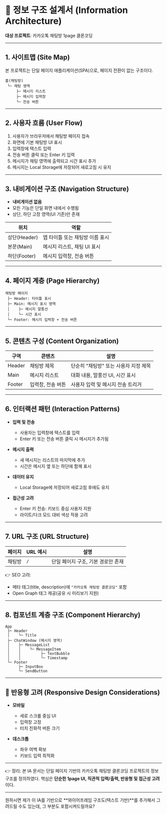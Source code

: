 # 📑 정보 구조 설계서 (Information Architecture)

**대상 프로젝트**: 카카오톡 채팅방 1page 클론코딩

---

## 1. 사이트맵 (Site Map)

본 프로젝트는 단일 페이지 애플리케이션(SPA)으로, 페이지 전환이 없는 구조이다.

```
홈(채팅방)
 └─ 채팅 영역
     ├─ 메시지 리스트
     ├─ 메시지 입력창
     └─ 전송 버튼
```

---

## 2. 사용자 흐름 (User Flow)

1. 사용자가 브라우저에서 채팅방 페이지 접속
2. 화면에 기본 채팅방 UI 표시
3. 입력창에 텍스트 입력
4. 전송 버튼 클릭 또는 Enter 키 입력
5. 메시지가 채팅 영역에 출력되고 시간 표시 추가
6. 메시지는 Local Storage에 저장되어 새로고침 시 유지

---

## 3. 내비게이션 구조 (Navigation Structure)

* **내비게이션 없음**
* 모든 기능은 단일 화면 내에서 수행됨
* 상단, 하단 고정 영역(UI 기준)만 존재

| 위치         | 역할                 |
| ---------- | ------------------ |
| 상단(Header) | 앱 타이틀 또는 채팅방 이름 표시 |
| 본문(Main)   | 메시지 리스트, 채팅 UI 표시  |
| 하단(Footer) | 메시지 입력창, 전송 버튼     |

---

## 4. 페이지 계층 (Page Hierarchy)

```
채팅방 페이지
 ├─ Header: 타이틀 표시
 ├─ Main: 메시지 표시 영역
 │    ├─ 메시지 말풍선
 │    └─ 시간 표시
 └─ Footer: 메시지 입력창 + 전송 버튼
```

---

## 5. 콘텐츠 구성 (Content Organization)

| 구역     | 콘텐츠        | 설명                     |
| ------ | ---------- | ---------------------- |
| Header | 채팅방 제목     | 단순히 "채팅방" 또는 사용자 지정 제목 |
| Main   | 메시지 리스트    | 대화 내용, 말풍선 UI, 시간 표시   |
| Footer | 입력창, 전송 버튼 | 사용자 입력 및 메시지 전송 트리거    |

---

## 6. 인터랙션 패턴 (Interaction Patterns)

* **입력 및 전송**

  * 사용자는 입력창에 텍스트를 입력
  * Enter 키 또는 전송 버튼 클릭 시 메시지가 추가됨

* **메시지 출력**

  * 새 메시지는 리스트의 마지막에 추가
  * 시간은 메시지 옆 또는 하단에 함께 표시

* **데이터 유지**

  * Local Storage에 저장되어 새로고침 후에도 유지

* **접근성 고려**

  * Enter 키 전송: 키보드 중심 사용자 지원
  * 라이트/다크 모드 대비 색상 적용 고려

---

## 7. URL 구조 (URL Structure)

| 페이지 | URL 예시 | 설명                   |
| --- | ------ | -------------------- |
| 채팅방 | `/`    | 단일 페이지 구조, 기본 경로만 존재 |

👉 SEO 고려:

* 메타 태그(title, description)에 `"카카오톡 채팅방 클론코딩"` 포함
* Open Graph 태그 제공(공유 시 미리보기 지원)

---

## 8. 컴포넌트 계층 구조 (Component Hierarchy)

```
App
 ├─ Header
 │    └─ Title
 ├─ ChatWindow (메시지 영역)
 │    ├─ MessageList
 │    │    └─ MessageItem
 │    │         ├─ TextBubble
 │    │         └─ Timestamp
 └─ Footer
      ├─ InputBox
      └─ SendButton
```

---

## 📌 반응형 고려 (Responsive Design Considerations)

* **모바일**

  * 세로 스크롤 중심 UI
  * 입력창 고정
  * 터치 친화적 버튼 크기

* **데스크톱**

  * 좌우 여백 확보
  * 키보드 입력 최적화

---

👉 정리: 본 IA 문서는 단일 페이지 기반의 카카오톡 채팅방 클론코딩 프로젝트의 정보 구조를 정의하였다. 핵심은 **단순한 1page UI, 직관적 입력/출력, 반응형 및 접근성 고려**이다.

---

원하시면 제가 이 IA를 기반으로 \*\*와이어프레임 구조도(텍스트 기반)\*\*를 추가해서 그려드릴 수도 있는데, 그 부분도 포함시켜드릴까요?
